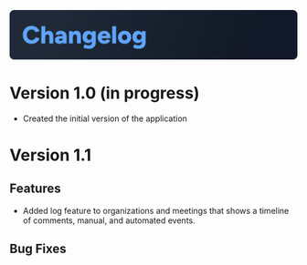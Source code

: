 ![Changelog](./markdown-assets/Changelog.png)

# Version 1.0 (in progress)

- Created the initial version of the application

# Version 1.1

## Features

- Added log feature to organizations and meetings that shows a timeline of comments, manual, and automated events.

## Bug Fixes
